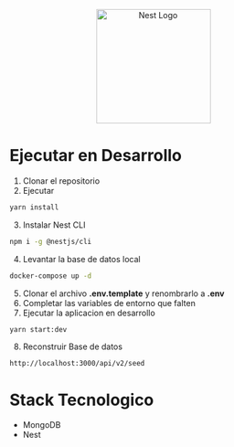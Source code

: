 <p align="center">
  <a href="http://nestjs.com/" target="blank"><img src="https://nestjs.com/img/logo-small.svg" width="200" alt="Nest Logo" /></a>
</p>

# Ejecutar en Desarrollo

1. Clonar el repositorio
2. Ejecutar

```sh
yarn install
```

3. Instalar Nest CLI

```sh
npm i -g @nestjs/cli
```

4. Levantar la base de datos local

```sh
docker-compose up -d
```

5. Clonar el archivo **.env.template** y renombrarlo a **.env**
6. Completar las variables de entorno que falten
7. Ejecutar la aplicacion en desarrollo

```sh
yarn start:dev
```

8. Reconstruir Base de datos

```
http://localhost:3000/api/v2/seed
```

# Stack Tecnologico

- MongoDB
- Nest
